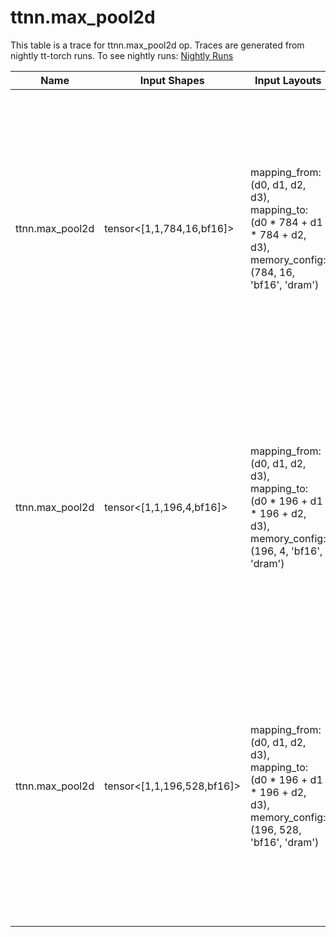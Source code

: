 # ttnn.max_pool2d
This table is a trace for ttnn.max_pool2d op. Traces are generated from nightly tt-torch runs. To see nightly runs: <a href="https://github.com/tenstorrent/tt-torch/actions/workflows/nightly-tests.yml">Nightly Runs</a>

| Name | Input Shapes | Input Layouts | Attributes | Output Shapes | Output Layouts | PCC | ATOL |
|------|--------------|---------------|------------|---------------|----------------|-----|------|
| ttnn.max_pool2d | tensor<[1,1,784,16,bf16]> | mapping_from: (d0, d1, d2, d3), mapping_to: (d0 * 784 + d1 * 784 + d2, d3), memory_config: (784, 16, 'bf16', 'dram') | batch_size: 1 : si32 <br> ceil_mode: False <br> channels: 16 : si32 <br> dilation: array<i32: 1, 1> <br> input_height: 28 : si32 <br> input_width: 28 : si32 <br> kernel_size: array<i32: 2, 2> <br> padding: array<i32: 0, 0> <br> stride: array<i32: 2, 2> | tensor<[1,1,196,16,bf16]> | mapping_from: (d0, d1, d2, d3), mapping_to: (d0 * 196 + d1 * 196 + d2, d3), memory_config: (196, 16, 'bf16', 'dram') | nan | nan |
| ttnn.max_pool2d | tensor<[1,1,196,4,bf16]> | mapping_from: (d0, d1, d2, d3), mapping_to: (d0 * 196 + d1 * 196 + d2, d3), memory_config: (196, 4, 'bf16', 'dram') | batch_size: 1 : si32 <br> ceil_mode: False <br> channels: 4 : si32 <br> dilation: array<i32: 1, 1> <br> input_height: 14 : si32 <br> input_width: 14 : si32 <br> kernel_size: array<i32: 2, 2> <br> padding: array<i32: 0, 0> <br> stride: array<i32: 2, 2> | tensor<[1,1,49,4,bf16]> | mapping_from: (d0, d1, d2, d3), mapping_to: (d0 * 49 + d1 * 49 + d2, d3), memory_config: (49, 4, 'bf16', 'dram') | nan | nan |
| ttnn.max_pool2d | tensor<[1,1,196,528,bf16]> | mapping_from: (d0, d1, d2, d3), mapping_to: (d0 * 196 + d1 * 196 + d2, d3), memory_config: (196, 528, 'bf16', 'dram') | batch_size: 1 : si32 <br> ceil_mode: False <br> channels: 528 : si32 <br> dilation: array<i32: 1, 1> <br> input_height: 14 : si32 <br> input_width: 14 : si32 <br> kernel_size: array<i32: 3, 3> <br> padding: array<i32: 1, 1> <br> stride: array<i32: 1, 1> | tensor<[1,1,196,528,bf16]> | mapping_from: (d0, d1, d2, d3), mapping_to: (d0 * 196 + d1 * 196 + d2, d3), memory_config: (196, 528, 'bf16', 'dram') | nan | nan |
